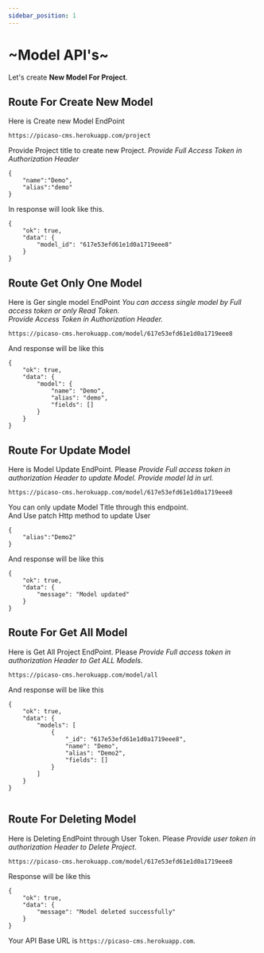 ```yaml
---
sidebar_position: 1
---
```


# ~Model API's~

Let's create **New Model For Project**.

## Route For Create New Model

Here is Create new Model EndPoint

```shell
https://picaso-cms.herokuapp.com/project
```

Provide Project title to create new Project.
_Provide Full Access Token in Authorization Header_

```shell
{
    "name":"Demo",
    "alias":"demo"
}

```

In response will look like this.

```shell
{
    "ok": true,
    "data": {
        "model_id": "617e53efd61e1d0a1719eee8"
    }
}
```

## Route Get Only One Model

Here is Ger single model EndPoint
_You can access single model by Full access token or only Read Token._
_<br /> Provide Access Token in Authorization Header._

```shell
https://picaso-cms.herokuapp.com/model/617e53efd61e1d0a1719eee8
```

And response will be like this

```shell
{
    "ok": true,
    "data": {
        "model": {
            "name": "Demo",
            "alias": "demo",
            "fields": []
        }
    }
}

```

## Route For Update Model

Here is Model Update EndPoint.
Please _Provide Full access token in authorization Header to update Model._
_Provide model Id in url._

```shell
https://picaso-cms.herokuapp.com/model/617e53efd61e1d0a1719eee8
```

You can only update Model Title through this endpoint. <br />
And Use patch Http method to update User

```shell
{
    "alias":"Demo2"
}

```

And response will be like this

```shell
{
    "ok": true,
    "data": {
        "message": "Model updated"
    }
}

```

## Route For Get All Model

Here is Get All Project EndPoint.
Please _Provide Full access token in authorization Header to Get ALL Models_.

```shell
https://picaso-cms.herokuapp.com/model/all
```

And response will be like this

```shell
{
    "ok": true,
    "data": {
        "models": [
            {
                "_id": "617e53efd61e1d0a1719eee8",
                "name": "Demo",
                "alias": "Demo2",
                "fields": []
            }
        ]
    }
}


```

## Route For Deleting Model

Here is Deleting EndPoint through User Token.
Please _Provide user token in authorization Header to Delete Project_.

```shell
https://picaso-cms.herokuapp.com/model/617e53efd61e1d0a1719eee8
```

Response will be like this

```shell
{
    "ok": true,
    "data": {
        "message": "Model deleted successfully"
    }
}

```

<!-- ![alt text](/img/exp.png) -->

Your API Base URL is `https://picaso-cms.herokuapp.com`.
